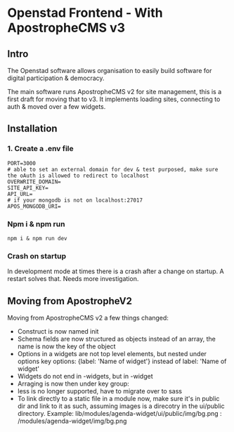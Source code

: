 # Openstad Frontend - With ApostropheCMS v3

## Intro
The Openstad software allows organisation to easily build software for digital participation & democracy.

The main software runs ApostropheCMS v2 for site management, this is a first draft for moving that to v3. It implements loading sites, connecting to auth & moved over a few widgets.

## Installation
### 1. Create a .env file
```
PORT=3000
# able to set an external domain for dev & test purposed, make sure the oAuth is allowed to redirect to localhost
OVERWRITE_DOMAIN=
SITE_API_KEY=
API_URL=
# if your mongodb is not on localhost:27017
APOS_MONGODB_URI=
```
### Npm i & npm run
```
npm i & npm run dev
```

### Crash on startup
In development mode at times there is a crash after a change on startup. 
A restart solves that. Needs more investigation.

## Moving from ApostropheV2 
Moving from ApostropheCMS v2 a few things changed:

- Construct is now named init
- Schema fields are now structured as objects instead of an array, the name is now the key of the object
- Options in a widgets are not top level elements, but nested under options key options: {label: 'Name of widget'} instead of label: 'Name of widget'
- Widgets do not end in -widgets, but in -widget
- Arraging is now then under key group:
- less is no longer supported, have to migrate  over to sass
- To link directly to a static file in a module now, make sure it's in public dir and link to it as such, assuming images is a direcotry in the ui/public directory. Example: lib/modules/agenda-widget/ui/public/img/bg.png : /modules/agenda-widget/img/bg.png
